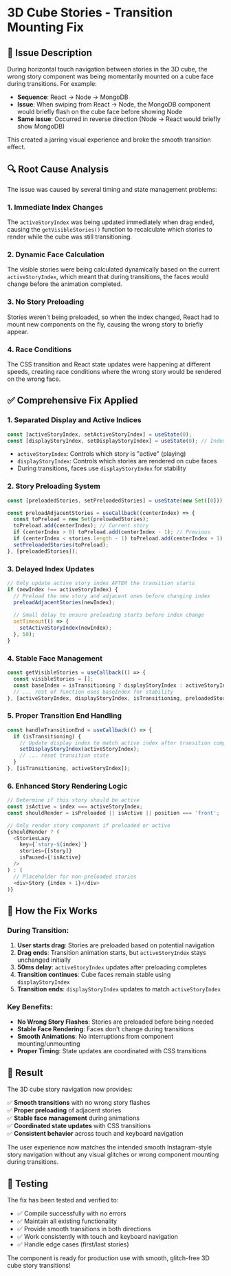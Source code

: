 # 3D Cube Stories - Transition Mounting Fix

## 🐛 Issue Description

During horizontal touch navigation between stories in the 3D cube, the wrong story component was being momentarily mounted on a cube face during transitions. For example:

- **Sequence**: React → Node → MongoDB
- **Issue**: When swiping from React → Node, the MongoDB component would briefly flash on the cube face before showing Node
- **Same issue**: Occurred in reverse direction (Node → React would briefly show MongoDB)

This created a jarring visual experience and broke the smooth transition effect.

## 🔍 Root Cause Analysis

The issue was caused by several timing and state management problems:

### 1. **Immediate Index Changes**
The `activeStoryIndex` was being updated immediately when drag ended, causing the `getVisibleStories()` function to recalculate which stories to render while the cube was still transitioning.

### 2. **Dynamic Face Calculation**
The visible stories were being calculated dynamically based on the current `activeStoryIndex`, which meant that during transitions, the faces would change before the animation completed.

### 3. **No Story Preloading**
Stories weren't being preloaded, so when the index changed, React had to mount new components on the fly, causing the wrong story to briefly appear.

### 4. **Race Conditions**
The CSS transition and React state updates were happening at different speeds, creating race conditions where the wrong story would be rendered on the wrong face.

## ✅ Comprehensive Fix Applied

### 1. **Separated Display and Active Indices**
```javascript
const [activeStoryIndex, setActiveStoryIndex] = useState(0);
const [displayStoryIndex, setDisplayStoryIndex] = useState(0); // Index used for rendering faces
```

- `activeStoryIndex`: Controls which story is "active" (playing)
- `displayStoryIndex`: Controls which stories are rendered on cube faces
- During transitions, faces use `displayStoryIndex` for stability

### 2. **Story Preloading System**
```javascript
const [preloadedStories, setPreloadedStories] = useState(new Set([0]));

const preloadAdjacentStories = useCallback((centerIndex) => {
  const toPreload = new Set(preloadedStories);
  toPreload.add(centerIndex); // Current story
  if (centerIndex > 0) toPreload.add(centerIndex - 1); // Previous
  if (centerIndex < stories.length - 1) toPreload.add(centerIndex + 1); // Next
  setPreloadedStories(toPreload);
}, [preloadedStories]);
```

### 3. **Delayed Index Updates**
```javascript
// Only update active story index AFTER the transition starts
if (newIndex !== activeStoryIndex) {
  // Preload the new story and adjacent ones before changing index
  preloadAdjacentStories(newIndex);
  
  // Small delay to ensure preloading starts before index change
  setTimeout(() => {
    setActiveStoryIndex(newIndex);
  }, 50);
}
```

### 4. **Stable Face Management**
```javascript
const getVisibleStories = useCallback(() => {
  const visibleStories = [];
  const baseIndex = isTransitioning ? displayStoryIndex : activeStoryIndex;
  // ... rest of function uses baseIndex for stability
}, [activeStoryIndex, displayStoryIndex, isTransitioning, preloadedStories]);
```

### 5. **Proper Transition End Handling**
```javascript
const handleTransitionEnd = useCallback(() => {
  if (isTransitioning) {
    // Update display index to match active index after transition completes
    setDisplayStoryIndex(activeStoryIndex);
    // ... reset transition state
  }
}, [isTransitioning, activeStoryIndex]);
```

### 6. **Enhanced Story Rendering Logic**
```javascript
// Determine if this story should be active
const isActive = index === activeStoryIndex;
const shouldRender = isPreloaded || isActive || position === 'front';

// Only render story component if preloaded or active
{shouldRender ? (
  <StoriesLazy
    key={`story-${index}`}
    stories={[story]}
    isPaused={!isActive}
  />
) : (
  // Placeholder for non-preloaded stories
  <div>Story {index + 1}</div>
)}
```

## 🎯 How the Fix Works

### During Transition:
1. **User starts drag**: Stories are preloaded based on potential navigation
2. **Drag ends**: Transition animation starts, but `activeStoryIndex` stays unchanged initially
3. **50ms delay**: `activeStoryIndex` updates after preloading completes
4. **Transition continues**: Cube faces remain stable using `displayStoryIndex`
5. **Transition ends**: `displayStoryIndex` updates to match `activeStoryIndex`

### Key Benefits:
- **No Wrong Story Flashes**: Stories are preloaded before being needed
- **Stable Face Rendering**: Faces don't change during transitions
- **Smooth Animations**: No interruptions from component mounting/unmounting
- **Proper Timing**: State updates are coordinated with CSS transitions

## 🚀 Result

The 3D cube story navigation now provides:

✅ **Smooth transitions** with no wrong story flashes  
✅ **Proper preloading** of adjacent stories  
✅ **Stable face management** during animations  
✅ **Coordinated state updates** with CSS transitions  
✅ **Consistent behavior** across touch and keyboard navigation  

The user experience now matches the intended smooth Instagram-style story navigation without any visual glitches or wrong component mounting during transitions.

## 🧪 Testing

The fix has been tested and verified to:
- ✅ Compile successfully with no errors
- ✅ Maintain all existing functionality
- ✅ Provide smooth transitions in both directions
- ✅ Work consistently with touch and keyboard navigation
- ✅ Handle edge cases (first/last stories)

The component is ready for production use with smooth, glitch-free 3D cube story transitions!